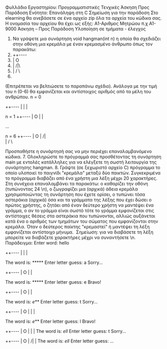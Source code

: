 
Φυλλάδιο Εργαστηρίου: Προγραμματιστικές Τενχικές
Άσκηση Προς Παράδοση 
Ενότητα: Επανάληψη στη C
Σημείωση για την παράδοση
Στο elearning θα ανεβάσετε σε ένα αρχείο zip όλα τα αρχεία του κώδικα σας. 
Η ονομασία του αρχείου θα έχει ως εξής:
Α1-Αριθμος Μητρώου π.χ Α1-9000
Ἀσκηση – Προς Παράδοση
Υλοποίηση σε τμήματα - έλεγχος
1. Να γράψετε μια συνάρτηση void hangman(int n) η οποία θα σχεδιάζει στην οθόνη μια κρεμάλα με έναν κρεμασμένο άνθρωπο όπως τον παρακάτω:
2. ++----
3. |    O
4. |   /|\
5. |   / \
6. 
(Επιτρέπεται να βελτιώσετε το παραπάνω σχέδιο).
Ανάλογα με την τιμή του n (0-6) θα εμφανίζεται και αντίστοιχος αριθμός από τα μέλη του ανθρώπου.
n = 0

++----
|
|
|

n = 1
++----
|    O
|
|

   ...

n = 6
++----
|    O
|   /|\
|   / \

Προσπαθήστε η συνάρτησή σας να μην περιέχει επαναλαμβανόμενο κώδικα.
7. Ολοκληρώστε το πρόγραμμά σας προσθέτοντας τη συνάρτηση main με εντολές κατάλληλες για να ελέγξετε τη σωστή λειτουργία της συνάρτησης hangman.
8. Γράψτε (σε ξεχωριστό αρχείο C) πρόγραμμα το οποίο υλοποιεί το παιγνίδι "κρεμάλα" μεταξύ δύο παικτών. Συγκεκριμένα το πρόγραμμα διαβάζει από ένα χρήστη μια λέξη μέχρι 20 χαρακτήρες. Στη συνέχεια επαναλαμβάνει τα παρακάτω:
o καθαρίζει την οθόνη (τυπώνοντας 24 \n),
o ζωγραφίζει μια (αρχικά) άδεια κρεμάλα χρησιμοποιώντας τη συνάρτηση που έχετε ορίσει,
o τυπώνει τόσα αστεράκια (αρχικά) όσα και τα γράμματα της λέξης που έχει δώσει ο πρώτος χρήστης,
o ζητάει από έναν δεύτερο χρήστη να μαντέψει ένα γράμμα,
o αν το γράμμα είναι σωστό τότε το γράμμα εμφανίζεται στις αντίστοιχες θέσεις στα αστεράκια που τυπώνονται, αλλιώς αυξάνεται κατά ένα ο αριθμός των τμημάτων του σώματος που εμφανίζονται στην κρεμάλα.
Όταν ο δεύτερος παίκτης "κρεμαστεί" ή μαντέψει τη λέξη εμφανίζεται αντίστοιχο μήνυμα. 
Σημείωση: για να διαβάσετε τη λέξη μπορείτε να διαβάζετε χαρακτήρες μέχρι να συναντήσετε \n. 
Παράδειγμα:
Enter word: hello

++----
|
|
|

The word is: *****
Enter letter guess: a
Sorry...




++----
|    O
|
|

The word is: *****
Enter letter guess: e
Bravo!




++----
|    O
|
|

The word is: *e***
Enter letter guess: t
Sorry...





++----
|    O
|    |
|

The word is: *e***
Enter letter guess: l
Bravo!




++----
|    O
|    |
|
The word is: *ell*
Enter letter guess: t
Sorry...



++----
|    O
|   /|
|
The word is: *ell*
Enter letter guess:
...
